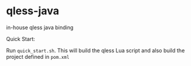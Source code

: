 qless-java
==========

in-house qless java binding

Quick Start:

Run `quick_start.sh`.  This will build the qless Lua script and also build the project defined in `pom.xml`

